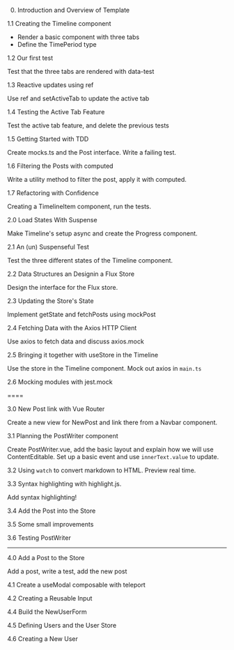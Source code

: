0. Introduction and Overview of Template

1.1 Creating the Timeline component

- Render a basic component with three tabs
- Define the TimePeriod type

1.2 Our first test

Test that the three tabs are rendered with data-test

1.3 Reactive updates using ref

Use ref and setActiveTab to update the active tab

1.4 Testing the Active Tab Feature

Test the active tab feature, and delete the previous tests

1.5 Getting Started with TDD

Create mocks.ts and the Post interface. Write a failing test.

1.6 Filtering the Posts with computed

Write a utility method to filter the post, apply it with computed.

1.7 Refactoring with Confidence

Creating a TimelineItem component, run the tests.

2.0 Load States With Suspense

Make Timeline's setup async and create the Progress component.

2.1 An (un) Suspenseful Test

Test the three different states of the Timeline component.

2.2 Data Structures an Designin a Flux Store

Design the interface for the Flux store.

2.3 Updating the Store's State

Implement getState and fetchPosts using mockPost

2.4 Fetching Data with the Axios HTTP Client

Use axios to fetch data and discuss axios.mock

2.5 Bringing it together with useStore in the Timeline

Use the store in the Timeline component. Mock out axios in `main.ts`

2.6 Mocking modules with jest.mock

====

3.0 New Post link with Vue Router

Create a new view for NewPost and link there from a Navbar component.

3.1 Planning the PostWriter component

Create PostWriter.vue, add the basic layout and explain how we will use ContentEditable. Set up a basic event and use `innerText.value` to update.

3.2 Using `watch` to convert markdown to HTML. Preview real time.

3.3 Syntax highlighting with highlight.js.

Add syntax highlighting!

3.4 Add the Post into the Store

3.5 Some small improvements

3.6 Testing PostWriter

-------

4.0 Add a Post to the Store

Add a post, write a test, add the new post

4.1 Create a useModal composable with teleport

4.2 Creating a Reusable Input

4.4 Build the NewUserForm

4.5 Defining Users and the User Store

4.6 Creating a New User
